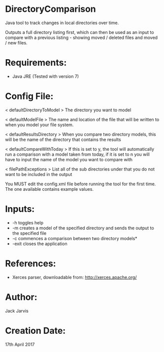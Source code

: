 # DirectoryComparison
Java tool to track changes in local directories over time. 

Outputs a full directory listing first, which can then be used as an input to compare with a previous listing - showing moved / deleted files and moved / new files.

# Requirements:
- Java JRE (Tested with version 7)

# Config File:
< defaultDirectoryToModel > The directory you want to model

< defaultModelFile > The name and location of the file that will be written to when you model your file system.

< defaultResultsDirectory > When you compare two directory models, this will be the name of the directory that contains the results

< defaultCompareWithToday > If this is set to y, the tool will automatically run a comparison with a model taken from today, if it is set to n you will have to input the name of the model you want to compare with

< filePathExceptions > List all of the sub directories under <defaultDirectoryToModel> that you do not want to be included in the output

You MUST edit the config.xml file before running the tool for the first time. The one available contains example values.

# Inputs:
- -h toggles help
- -m creates a model of the specified directory and sends the output to the specified file
- -c commences a comparison between two directory models*
- -exit closes the application

# References:
- Xerces parser, downloadable from: http://xerces.apache.org/

# Author:
Jack Jarvis
# Creation Date:
17th April 2017
